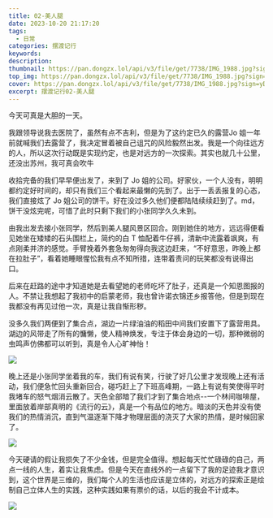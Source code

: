 ```yaml
---
title: 02-美人腿
date: 2023-10-20 21:17:20
tags:
  - 日常
categories: 摆渡记行
keywords:
description:
thumbnail: https://pan.dongzx.lol/api/v3/file/get/7738/IMG_1988.jpg?sign=yDcNQMPUrlYRBqx66Hvih7HbLvC-r8SzgubndrvJHFk%3D%3A0
top_img: https://pan.dongzx.lol/api/v3/file/get/7738/IMG_1988.jpg?sign=yDcNQMPUrlYRBqx66Hvih7HbLvC-r8SzgubndrvJHFk%3D%3A0
cover: https://pan.dongzx.lol/api/v3/file/get/7738/IMG_1988.jpg?sign=yDcNQMPUrlYRBqx66Hvih7HbLvC-r8SzgubndrvJHFk%3D%3A0
excerpt: 摆渡记行02-美人腿
---
```


今天可真是大胆的一天。

我跟领导说我去医院了，虽然有点不吉利，但是为了这约定已久的露营<span class="shy-block">Jo 姐一年前就喊我们去露营了</span>，我决定冒着被自己诅咒的风险毅然出发。我是一个向往远方的人，所以这次行动既是实现约定，也是对远方的一次探索。<span class="shy-block">其实也就几十公里，还没出苏州，我可真会吹牛</span>

收拾完备的我们早早便出发了，来到了 Jo 姐的公司。好家伙，一个人没有，明明都约定好时间的，却只有我们三个看起来最懒的先到了。出于一丢丢报复的心态，我们直接炫了 Jo 姐公司的饼干。好在没过多久他们便都陆陆续续赶到了。<span class="shy-block">md，饼干没炫完呢，可惜了</span>此时只剩下我们的小张同学久久未到。

由我出发去接小张同学，然后到美人腿风景区回合。刚到她住的地方，远远得便看见她坐在矮矮的石头围栏上，简约的白 T 恤配着牛仔裤，清新中流露着飒爽，有点刚柔并济的感觉。手臂挽着外套急匆匆得向我这边赶来，“不好意思，昨晚上都在拉肚子”，看着她睡眼惺忪我有点不知所措，连带着责问的玩笑都没有说得出口。

后来在赶路的途中才知道她是去看望她的老师吃坏了肚子，还真是一个知恩图报的人。不禁让我想起了我初中的启蒙老师，我也曾许诺衣锦还乡报答他，但是到现在我都没有再见过他一次，真是让我自惭形秽。

没多久我们两便到了集合点，湖边一片绿油油的稻田中间我们安置下了露营用具。湖边的风带走了所有的慵懒，使人精神焕发，专注于体会身边的一切，那种微弱的虫鸣声仿佛都可以听到，真是令人心旷神怡！

<img src="https://pan.dongzx.lol/api/v3/file/get/7740/IMG_1987.jpg?sign=kKHqv4coO0P5E-YIsEm0-jMyNnH3YScoE6wrxTRebWE%3D%3A0" />

晚上还是小张同学坐着我的车，我们有说有笑，行驶了好几公里才发现晚上还有活动，我们便急忙回头重新回合，碰巧赶上了下班高峰期，一路上有说有笑使得平时我堵车的怒气烟消云散了。天色全部暗了我们才到了集合地点--一个林间咖啡屋，里面放着岸部真明的《流行的云》，真是一个有品位的地方。暗淡的天色并没有使我们的热情消沉，直到气温逐渐下降才物理层面的浇灭了大家的热情，是时候回家了。

<img src="https://pan.dongzx.lol/api/v3/file/get/7741/IMG_1993.jpg?sign=NM3bt292XzY6W03auBvzglCY4pVNziQIy319KViKn0Q%3D%3A0" />

今天硬请的假让我损失了不少金钱，但是完全值得。想起每天忙忙碌碌的自己，两点一线的人生，着实让我焦虑。但是今天在直线外的一点留下了我的足迹我才意识到，这个世界是三维的，我们每个人的生活也应该是立体的，对远方的探索正是绘制自己立体人生的实践，这种实践如果有票价的话，以后的我会不计成本。

<img src="https://pan.dongzx.lol/api/v3/file/get/7735/IMG_1983.jpg?sign=RLcQaLF9D8gUTndrNAG73FZcZV7CCCWqU9Wf-bqli_4%3D%3A0" />
